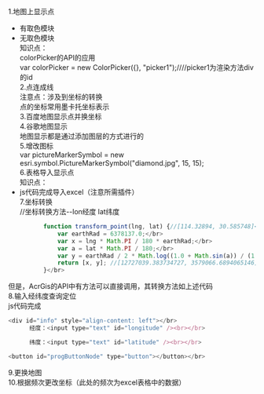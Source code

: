   1.地图上显示点</br>
  * 有取色模块</br>
  * 无取色模块</br>
  知识点：</br>
  colorPicker的API的应用</br>
  var colorPicker = new ColorPicker({}, "picker1");////picker1为渲染方法div的id</br>
  2.点连成线</br>
  注意点：涉及到坐标的转换</br>
  点的坐标常用墨卡托坐标表示</br>
  3.百度地图显示点并换坐标</br>
  4.谷歌地图显示</br>
  地图显示都是通过添加图层的方式进行的</br>
  5.增改图标</br>
  var pictureMarkerSymbol = new esri.symbol.PictureMarkerSymbol("diamond.jpg", 15, 15);</br>
  6.表格导入显示点</br>
  知识点：</br>
  * js代码完成导入excel（注意所需插件）</br>
  7.坐标转换</br>
  //坐标转换方法--lon经度  lat纬度</br>
  ```javascript
            function transform_point(lng, lat) {//[114.32894, 30.585748]</br>
                var earthRad = 6378137.0;</br>
                var x = lng * Math.PI / 180 * earthRad;</br>
                var a = lat * Math.PI / 180;</br>
                var y = earthRad / 2 * Math.log((1.0 + Math.sin(a)) / (1.0 - Math.sin(a)));</br>
                return [x, y]; //[12727039.383734727, 3579066.6894065146]</br>
            }</br>
   ```
   但是，AcrGis的API中有方法可以直接调用，其转换方法如上述代码</br>
  8.输入经纬度查询定位</br>
  js代码完成</br>
  ```javascript
  <div id="info" style="align-content: left"></br>
        经度：<input type="text" id="longitude" /><br></br>

        纬度：<input type="text" id="latitude" /><br></br>

  <button id="progButtonNode" type="button"></button></br>
  ```
  9.更换地图</br>
  10.根据频次更改坐标（此处的频次为excel表格中的数据）</br>

            
